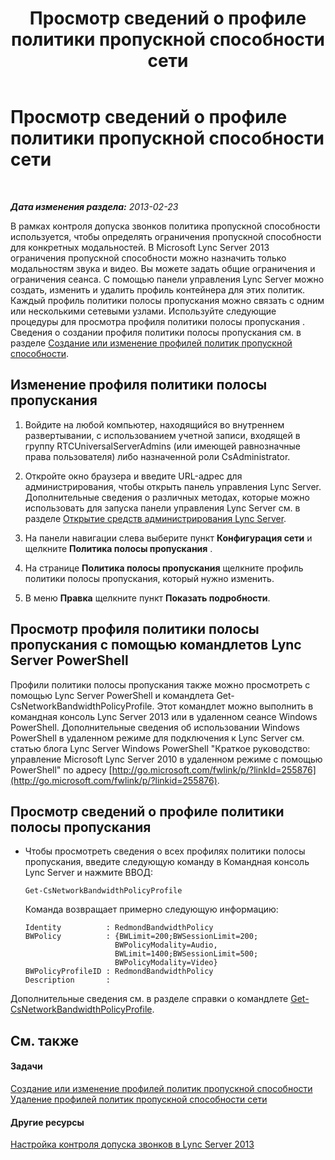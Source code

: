 ﻿---
title: Просмотр сведений о профиле политики пропускной способности сети
TOCTitle: Просмотр сведений о профиле политики пропускной способности сети
ms:assetid: eed453fc-04e9-4971-959c-6fad54bf1c96
ms:mtpsurl: https://technet.microsoft.com/ru-ru/library/JJ721931(v=OCS.15)
ms:contentKeyID: 49888255
ms.date: 05/19/2016
mtps_version: v=OCS.15
ms.translationtype: HT
---

# Просмотр сведений о профиле политики пропускной способности сети

 

_**Дата изменения раздела:** 2013-02-23_

В рамках контроля допуска звонков политика пропускной способности используется, чтобы определять ограничения пропускной способности для конкретных модальностей. В Microsoft Lync Server 2013 ограничения пропускной способности можно назначить только модальностям звука и видео. Вы можете задать общие ограничения и ограничения сеанса. С помощью панели управления Lync Server можно создать, изменить и удалить профиль контейнера для этих политик. Каждый профиль политики полосы пропускания можно связать с одним или несколькими сетевыми узлами. Используйте следующие процедуры для просмотра профиля политики полосы пропускания . Сведения о создании профиля политики полосы пропускания см. в разделе [Создание или изменение профилей политик пропускной способности](lync-server-2013-creating-or-modifying-bandwidth-policy-profiles.md).

## Изменение профиля политики полосы пропускания

1.  Войдите на любой компьютер, находящийся во внутреннем развертывании, с использованием учетной записи, входящей в группу RTCUniversalServerAdmins (или имеющей равнозначные права пользователя) либо назначенной роли CsAdministrator.

2.  Откройте окно браузера и введите URL-адрес для администрирования, чтобы открыть панель управления Lync Server. Дополнительные сведения о различных методах, которые можно использовать для запуска панели управления Lync Server см. в разделе [Открытие средств администрирования Lync Server](lync-server-2013-open-lync-server-administrative-tools.md).

3.  На панели навигации слева выберите пункт **Конфигурация сети** и щелкните **Политика полосы пропускания** .

4.  На странице **Политика полосы пропускания** щелкните профиль политики полосы пропускания, который нужно изменить.

5.  В меню **Правка** щелкните пункт **Показать подробности**.

## Просмотр профиля политики полосы пропускания с помощью командлетов Lync Server PowerShell

Профили политики полосы пропускания также можно просмотреть с помощью Lync Server PowerShell и командлета Get-CsNetworkBandwidthPolicyProfile. Этот командлет можно выполнить в командная консоль Lync Server 2013 или в удаленном сеансе Windows PowerShell. Дополнительные сведения об использовании Windows PowerShell в удаленном режиме для подключения к Lync Server см. статью блога Lync Server Windows PowerShell "Краткое руководство: управление Microsoft Lync Server 2010 в удаленном режиме с помощью PowerShell" по адресу [http://go.microsoft.com/fwlink/p/?linkId=255876](http://go.microsoft.com/fwlink/p/?linkid=255876).

## Просмотр сведений о профиле политики полосы пропускания

  - Чтобы просмотреть сведения о всех профилях политики полосы пропускания, введите следующую команду в Командная консоль Lync Server и нажмите ВВОД:
    
        Get-CsNetworkBandwidthPolicyProfile
    
    Команда возвращает примерно следующую информацию:
    
        Identity          : RedmondBandwidthPolicy
        BWPolicy          : {BWLimit=200;BWSessionLimit=200;
                            BWPolicyModality=Audio, 
                            BWLimit=1400;BWSessionLimit=500;
                            BWPolicyModality=Video}
        BWPolicyProfileID : RedmondBandwidthPolicy
        Description       :

Дополнительные сведения см. в разделе справки о командлете [Get-CsNetworkBandwidthPolicyProfile](get-csnetworkbandwidthpolicyprofile.md).

## См. также

#### Задачи

[Создание или изменение профилей политик пропускной способности](lync-server-2013-creating-or-modifying-bandwidth-policy-profiles.md)  
[Удаление профилей политик пропускной способности сети](lync-server-2013-deleting-network-bandwidth-policy-profiles.md)  

#### Другие ресурсы

[Настройка контроля допуска звонков в Lync Server 2013](lync-server-2013-configure-call-admission-control.md)

